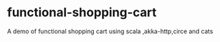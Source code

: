 # functional-shopping-cart
A demo of functional shopping cart using scala ,akka-http,circe and cats
